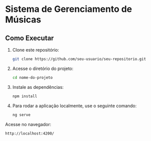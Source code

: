 # Sistema de Gerenciamento de Músicas

## Como Executar

1. Clone este repositório:
   ```sh
   git clone https://github.com/seu-usuario/seu-repositorio.git
   ```
2. Acesse o diretório do projeto:
   ```sh
   cd nome-do-projeto
   ```
3. Instale as dependências:
   ```sh
   npm install
   ```
4. Para rodar a aplicação localmente, use o seguinte comando:
   ```sh
   ng serve
   ```

Acesse no navegador:
```
http://localhost:4200/
```

